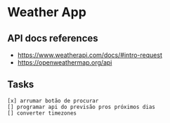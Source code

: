 # Weather App

## API docs references

- https://www.weatherapi.com/docs/#intro-request
- https://openweathermap.org/api

## Tasks
    [x] arrumar botão de procurar
    [] programar api do previsão pros próximos dias
    [] converter timezones